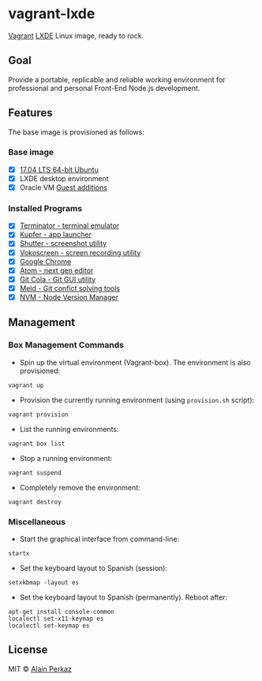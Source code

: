 # vagrant-lxde
[Vagrant](https://www.vagrantup.com/) [LXDE](http://lxde.org/) Linux image, ready to rock.

## Goal
Provide a portable, replicable and reliable working environment for professional and personal Front-End Node.js development.

## Features
The base image is provisioned as follows:

### Base image
- [X] [17.04 LTS 64-bit Ubuntu](http://releases.ubuntu.com/zesty/)
- [X] LXDE desktop environment
- [X] Oracle VM [Guest additions](https://www.virtualbox.org/manual/ch04.html)

### Installed Programs
- [X]  [Terminator - terminal emulator](https://wiki.archlinux.org/index.php/Terminator)
- [X]  [Kupfer - app launcher](https://github.com/kupferlauncher/kupfer)
- [X]  [Shutter - screenshot utility](http://shutter-project.org/)
- [X]  [Vokoscreen - screen recording utility](https://github.com/vkohaupt/vokoscreen)
- [X]  [Google Chrome](https://www.google.com/chrome/index.html)
- [X]  [Atom - next gen editor](https://github.com/atom/atom)
- [X]  [Git Cola - Git GUI utility](https://git-cola.github.io/)
- [X]  [Meld - Git confict solving tools](http://meldmerge.org/)
- [X]  [NVM - Node Version Manager](https://github.com/creationix/nvm)

## Management
### Box Management Commands
- Spin up the virtual environment (Vagrant-box). The environment is also provisioned:
```
vagrant up
```
- Provision the currently running environment (using `provision.sh` script):
```
vagrant provision
```
- List the running environments:
```
vagrant box list
```
- Stop a running environment:
```
vagrant suspend
```
- Completely remove the environment:
```
vagrant destroy
```
### Miscellaneous
- Start the graphical interface from command-line:
```
startx
```
- Set the keyboard layout to Spanish (session):
```
setxkbmap -layout es
```
- Set the keyboard layout to Spanish (permanently). Reboot after:
```
apt-get install console-common
localectl set-x11-keymap es
localectl set-keymap es
```
## License
MIT © [Alain Perkaz](https://aperkaz.github.io)
